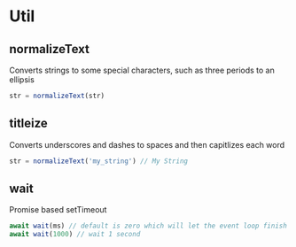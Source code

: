 Util
========

## normalizeText
Converts strings to some special characters, such as three periods to an ellipsis
```js
str = normalizeText(str)
```

## titleize
Converts underscores and dashes to spaces and then capitlizes each word
```js
str = normalizeText('my_string') // My String
```

## wait
Promise based setTimeout
```js
await wait(ms) // default is zero which will let the event loop finish
await wait(1000) // wait 1 second
```